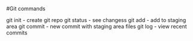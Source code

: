 #Git commands

git init - create git repo
git status - see changess
git add -  add to staging area
git commit -  new commit with staging area files
git log - view recent commits